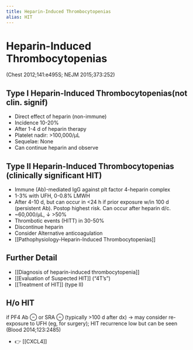 ```yaml
---
title: Heparin-Induced Thrombocytopenias
alias: HIT
---
```


# Heparin-Induced Thrombocytopenias

(Chest 2012;141:e495S; NEJM 2015;373:252)

## Type I Heparin-Induced Thrombocytopenias(not clin. signif)

- Direct effect of heparin (non-immune)
- Incidence 10-20%
- After 1-4 d of heparin therapy
- Platelet nadir: >100,000/µL
- Sequelae: None
- Can continue heparin and observe

## Type II Heparin-Induced Thrombocytopenias (clinically significant HIT)

- Immune (Ab)-mediated IgG against plt factor 4-heparin complex
- 1-3% with UFH, 0-0.8% LMWH
- After 4-10 d, but can occur in <24 h if prior exposure w/in 100 d (persistent Ab). Postop highest risk. Can occur after heparin d/c.
- ~60,000/µL, ↓ >50%
- Thrombotic events (HITT) in 30-50%
- Discontinue heparin
- Consider Alternative anticoagulation
- [[Pathophysiology-Heparin-Induced Thrombocytopenias]]

## Further Detail

- [[Diagnosis of heparin-induced thrombocytopenia]]
- [[Evaluation of Suspected HIT]] (“4T’s”)
- [[Treatment of HIT]] (type II)

## H/o HIT

if PF4 Ab ⊖ or SRA ⊖ (typically >100 d after dx) → may consider re-exposure to UFH (eg, for surgery); HIT recurrence low but can be seen (Blood 2014;123:2485)

- 👉 [[CXCL4]]
